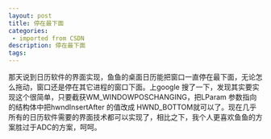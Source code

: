 ```yaml
---
layout: post
title: 停在最下面
categories: 
 - imported from CSDN
description: 停在最下面
tags: 
---
```


那天说到日历软件的界面实现，鱼鱼的桌面日历能把窗口一直停在最下面，无论怎么拖动，窗口还是停在其它进程的窗口下面。上google 搜了一下，发现其实要实现这个很简单，只要截获WM\_WINDOWPOSCHANGING，把LParam 参数指向的结构体中把hwndInsertAfter 的值改成 HWND\_BOTTOM就可以了。现在几乎所有的日历软件需要的界面技术都可以实现了，相比之下，我个人更喜欢鱼鱼的方案胜过于ADC的方案，呵呵。
